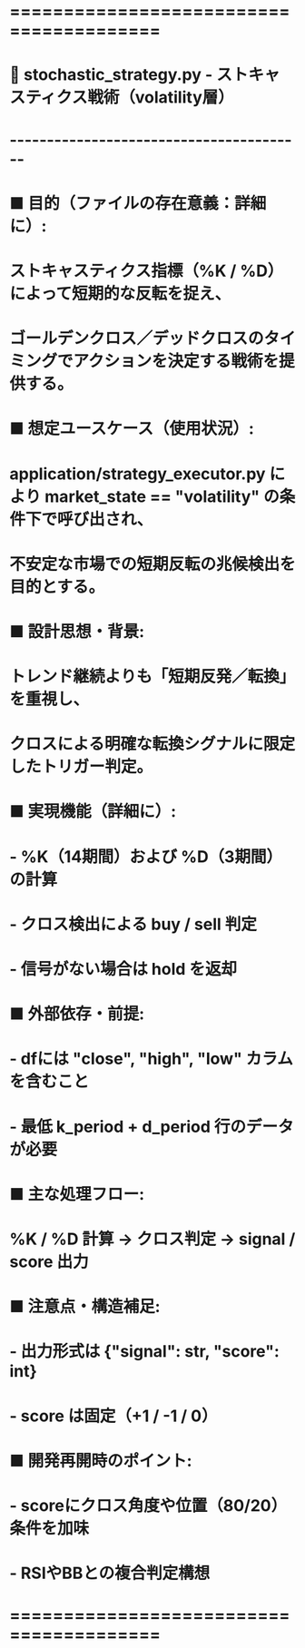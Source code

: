 # ========================================
# 📄 stochastic_strategy.py - ストキャスティクス戦術（volatility層）
# ----------------------------------------
# ■ 目的（ファイルの存在意義：詳細に）:
#   ストキャスティクス指標（%K / %D）によって短期的な反転を捉え、
#   ゴールデンクロス／デッドクロスのタイミングでアクションを決定する戦術を提供する。
#
# ■ 想定ユースケース（使用状況）:
#   application/strategy_executor.py により market_state == "volatility" の条件下で呼び出され、
#   不安定な市場での短期反転の兆候検出を目的とする。
#
# ■ 設計思想・背景:
#   トレンド継続よりも「短期反発／転換」を重視し、
#   クロスによる明確な転換シグナルに限定したトリガー判定。
#
# ■ 実現機能（詳細に）:
#   - %K（14期間）および %D（3期間）の計算
#   - クロス検出による buy / sell 判定
#   - 信号がない場合は hold を返却
#
# ■ 外部依存・前提:
#   - dfには "close", "high", "low" カラムを含むこと
#   - 最低 k_period + d_period 行のデータが必要
#
# ■ 主な処理フロー:
#   %K / %D 計算 → クロス判定 → signal / score 出力
#
# ■ 注意点・構造補足:
#   - 出力形式は {"signal": str, "score": int}
#   - score は固定（+1 / -1 / 0）
#
# ■ 開発再開時のポイント:
#   - scoreにクロス角度や位置（80/20）条件を加味
#   - RSIやBBとの複合判定構想
# ========================================
